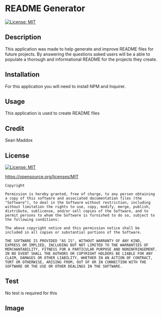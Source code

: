 # README Generator

[![License: MIT](https://img.shields.io/badge/License-MIT-yellow.svg)](https://opensource.org/licenses/MIT)

## Description
This application was made to help generate and improve README files for future projects. By answering the questions asked users will be a able to populate a thorough and informational README for the projects they create. 

## Installation 
For this application you will need to install NPM and Inquirer.

## Usage
This application is used to create README files

## Credit 
Sean Maddox

## License 
[![License: MIT](https://img.shields.io/badge/License-MIT-yellow.svg)](https://opensource.org/licenses/MIT)

https://opensource.org/licenses/MIT

    Copyright 

    Permission is hereby granted, free of charge, to any person obtaining a copy of this software and associated documentation files (the "Software"), to deal in the Software without restriction, including without limitation the rights to use, copy, modify, merge, publish, distribute, sublicense, and/or sell copies of the Software, and to permit persons to whom the Software is furnished to do so, subject to the following conditions:
    
    The above copyright notice and this permission notice shall be included in all copies or substantial portions of the Software.
    
    THE SOFTWARE IS PROVIDED "AS IS", WITHOUT WARRANTY OF ANY KIND, EXPRESS OR IMPLIED, INCLUDING BUT NOT LIMITED TO THE WARRANTIES OF MERCHANTABILITY, FITNESS FOR A PARTICULAR PURPOSE AND NONINFRINGEMENT. IN NO EVENT SHALL THE AUTHORS OR COPYRIGHT HOLDERS BE LIABLE FOR ANY CLAIM, DAMAGES OR OTHER LIABILITY, WHETHER IN AN ACTION OF CONTRACT, TORT OR OTHERWISE, ARISING FROM, OUT OF OR IN CONNECTION WITH THE SOFTWARE OR THE USE OR OTHER DEALINGS IN THE SOFTWARE.
   
## Test
No test is required for this 

## Image


